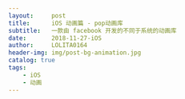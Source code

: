 ```yaml
---
layout:     post
title:      iOS 动画篇 - pop动画库
subtitle:   一款由 facebook 开发的不同于系统的动画库
date:       2018-11-27-iOS 
author:     LOLITA0164
header-img: img/post-bg-animation.jpg
catalog: true
tags: 
    - iOS
    - 动画
---
```

































